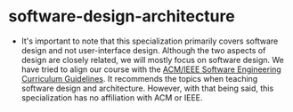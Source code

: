# software-design-architecture

- It's important to note that this specialization primarily covers software design and not user-interface design. Although the two aspects of design are closely related, we will mostly focus on software design. We have tried to align our course with the [ACM/IEEE Software Engineering Curriculum Guidelines](https://www.acm.org/education/curricula-recommendations). It recommends the topics when teaching software design and architecture. However, with that being said, this specialization has no affiliation with ACM or IEEE.
